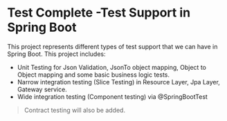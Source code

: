 # Test Complete -Test Support in Spring Boot

This project represents different types of test support that we can have in Spring Boot. This project includes:

- Unit Testing for Json Validation, JsonTo object mapping, Object to Object mapping and some basic business logic tests.
- Narrow integration testing (Slice Testing) in Resource Layer, Jpa Layer, Gateway service.
- Wide integration testing (Component testing) via @SpringBootTest

> Contract testing will also be added.
>
> 
